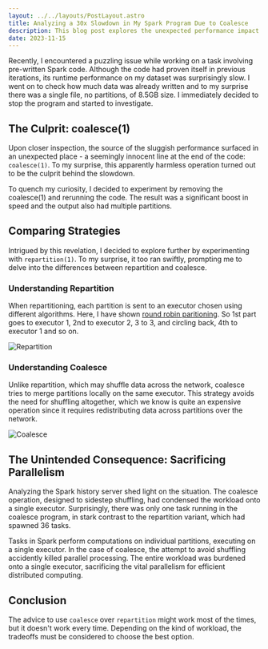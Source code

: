 ```yaml
---
layout: ../../layouts/PostLayout.astro
title: Analyzing a 30x Slowdown in My Spark Program Due to Coalesce
description: This blog post explores the unexpected performance impact of using coalesce(1) in Apache Spark in distributed computing. I discovered that while coalesce avoids costly shuffling, it unintentionally sacrifices parallelism in some cases, leading to a significant slowdown in runtime performance.
date: 2023-11-15
---
```


Recently, I encountered a puzzling issue while working on a task involving pre-written Spark code. Although the code had proven itself in previous iterations, its runtime performance on my dataset was surprisingly slow. I went on to check how much data was already written and to my surprise there was a single file, no partitions, of 8.5GB size. I immediately decided to stop the program and started to investigate.

## The Culprit: coalesce(1)

Upon closer inspection, the source of the sluggish performance surfaced in an unexpected place - a seemingly innocent line at the end of the code: `coalesce(1)`. To my surprise, this apparently harmless operation turned out to be the culprit behind the slowdown.

To quench my curiosity, I decided to experiment by removing the coalesce(1) and rerunning the code. The result was a significant boost in speed and the output also had multiple partitions.

## Comparing Strategies

Intrigued by this revelation, I decided to explore further by experimenting with `repartition(1)`. To my surprise, it too ran swiftly, prompting me to delve into the differences between repartition and coalesce.

### Understanding Repartition

When repartitioning, each partition is sent to an executor chosen using different algorithms. Here, I have shown [round robin paritioning](https://www.quora.com/What-is-round-robin-partitioning). So 1st part goes to executor 1, 2nd to executor 2, 3 to 3, and circling back, 4th to executor 1 and so on. 

![Repartition](https://user-images.githubusercontent.com/52966140/282919513-1e963eb3-bafc-4c3d-8d0b-b14e5df50a28.jpg)

### Understanding Coalesce

Unlike repartition, which may shuffle data across the network, coalesce tries to merge partitions locally on the same executor. This strategy avoids the need for shuffling altogether, which we know is quite an expensive operation since it requires redistributing data across partitions over the network. 

![Coalesce](https://user-images.githubusercontent.com/52966140/282919565-3e696c74-5df0-4916-9a9d-ade0632ab4d7.jpg)

## The Unintended Consequence: Sacrificing Parallelism

Analyzing the Spark history server shed light on the situation. The coalesce operation, designed to sidestep shuffling, had condensed the workload onto a single executor. Surprisingly, there was only one task running in the coalesce program, in stark contrast to the repartition variant, which had spawned 36 tasks.

Tasks in Spark perform computations on individual partitions, executing on a single executor. In the case of coalesce, the attempt to avoid shuffling accidently killed parallel processing. The entire workload was burdened onto a single executor, sacrificing the vital parallelism for efficient distributed computing.

## Conclusion

The advice to use `coalesce` over `repartition` might work most of the times, but it doesn't work every time. Depending on the kind of workload, the tradeoffs must be considered to choose the best option.
